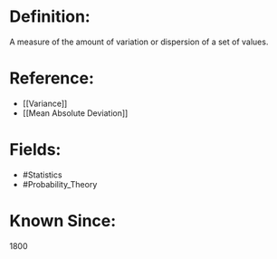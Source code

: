 

# Definition:
A measure of the amount of variation or dispersion of a set of values.

# Reference:
- [[Variance]]
- [[Mean Absolute Deviation]]

# Fields: 
- #Statistics
- #Probability_Theory

# Known Since:
1800


